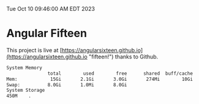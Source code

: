 Tue Oct 10 09:46:00 AM EDT 2023

# Angular Fifteen


This project is live at [https://angularsixteen.github.io](https://angularsixteen.github.io "fifteen!") thanks to Github.

```bash
System Memory
               total        used        free      shared  buff/cache   available
Mem:            15Gi       2.1Gi       3.0Gi       274Mi        10Gi        12Gi
Swap:          8.0Gi       1.0Mi       8.0Gi
System Storage
450M	.
```
